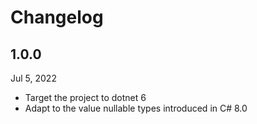 # Changelog

## 1.0.0

Jul 5, 2022

* Target the project to dotnet 6
* Adapt to the value nullable types introduced in C# 8.0
